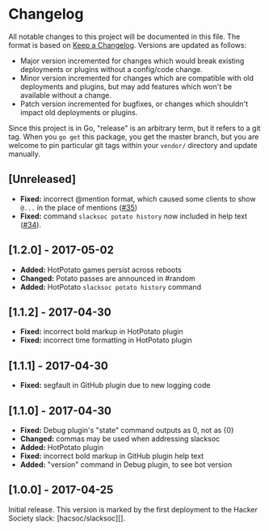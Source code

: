 Changelog
=========

All notable changes to this project will be documented in this file.
The format is based on [Keep a Changelog](http://keepachangelog.com/).
Versions are updated as follows:
- Major version incremented for changes which would break existing deployments
  or plugins without a config/code change.
- Minor version incremented for changes which are compatible with old
  deployments and plugins, but may add features which won't be available without
  a change.
- Patch version incremented for bugfixes, or changes which shouldn't impact old
  deployments or plugins.
  
Since this project is in Go, "release" is an arbitrary term, but it refers to a
git tag. When you `go get` this package, you get the master branch, but you are
welcome to pin particular git tags within your `vendor/` directory and update
manually.

## [Unreleased]

- **Fixed:** incorrect @mention format, which caused some clients to show `@...`
  in the place of mentions ([#35][i35])
- **Fixed:** command `slacksoc potato history` now included in help text
  ([#34][i34]).
  
[i35]: https://github.com/brenns10/slacksoc/issues/35
[i34]: https://github.com/brenns10/slacksoc/issues/34

## [1.2.0] - 2017-05-02

- **Added:** HotPotato games persist across reboots
- **Changed:** Potato passes are announced in #random
- **Added:** HotPotato `slacksoc potato history` command

## [1.1.2] - 2017-04-30

- **Fixed:** incorrect bold markup in HotPotato plugin
- **Fixed:** incorrect time formatting in HotPotato plugin

## [1.1.1] - 2017-04-30

- **Fixed:** segfault in GitHub plugin due to new logging code

## [1.1.0] - 2017-04-30

- **Fixed:** Debug plugin's "state" command outputs as 0, not as {0}
- **Changed:** commas may be used when addressing slacksoc
- **Added:** HotPotato plugin
- **Fixed:** incorrect bold markup in GitHub plugin help text
- **Added:** "version" command in Debug plugin, to see bot version

## [1.0.0] - 2017-04-25

Initial release. This version is marked by the first deployment to the Hacker
Society slack: [hacsoc/slacksoc][].


[hacsoc/slack]: https://github.com/hacsoc/slacksoc
